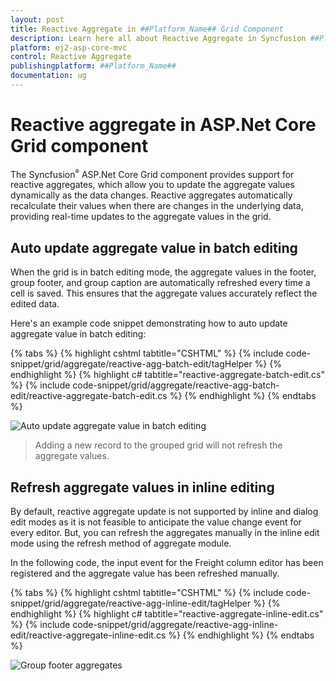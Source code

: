 ```yaml
---
layout: post
title: Reactive Aggregate in ##Platform_Name## Grid Component
description: Learn here all about Reactive Aggregate in Syncfusion ##Platform_Name## Grid component of Syncfusion Essential JS 2 and more.
platform: ej2-asp-core-mvc
control: Reactive Aggregate
publishingplatform: ##Platform_Name##
documentation: ug
---
```


# Reactive aggregate in ASP.Net Core Grid component

The Syncfusion<sup style="font-size:70%">&reg;</sup> ASP.Net Core Grid component provides support for reactive aggregates, which allow you to update the aggregate values dynamically as the data changes. Reactive aggregates automatically recalculate their values when there are changes in the underlying data, providing real-time updates to the aggregate values in the grid.

## Auto update aggregate value in batch editing

When the grid is in batch editing mode, the aggregate values in the footer, group footer, and group caption are automatically refreshed every time a cell is saved. This ensures that the aggregate values accurately reflect the edited data.

Here's an example code snippet demonstrating how to auto update aggregate value in batch editing:

{% tabs %}
{% highlight cshtml tabtitle="CSHTML" %}
{% include code-snippet/grid/aggregate/reactive-agg-batch-edit/tagHelper %}
{% endhighlight %}
{% highlight c# tabtitle="reactive-aggregate-batch-edit.cs" %}
{% include code-snippet/grid/aggregate/reactive-agg-batch-edit/reactive-aggregate-batch-edit.cs %}
{% endhighlight %}
{% endtabs %}

![Auto update aggregate value in batch editing](../images/aggregates/aggregate-batch.gif)

> Adding a new record to the grouped grid will not refresh the aggregate values.

## Refresh aggregate values in inline editing

By default, reactive aggregate update is not supported by inline and dialog edit modes as it is not feasible to anticipate the value change event for every editor. But, you can refresh the aggregates manually in the inline edit mode using the refresh method of aggregate module.

In the following code, the input event for the Freight column editor has been registered and the aggregate value has been refreshed manually.

{% tabs %}
{% highlight cshtml tabtitle="CSHTML" %}
{% include code-snippet/grid/aggregate/reactive-agg-inline-edit/tagHelper %}
{% endhighlight %}
{% highlight c# tabtitle="reactive-aggregate-inline-edit.cs" %}
{% include code-snippet/grid/aggregate/reactive-agg-inline-edit/reactive-aggregate-inline-edit.cs %}
{% endhighlight %}
{% endtabs %}

![Group footer aggregates](../images/aggregates/inline.gif)

